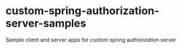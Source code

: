 # custom-spring-authorization-server-samples
Sample client and server apps for custom spring authorization server
